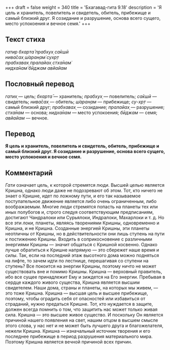 +++
draft = false
weight = 340
title = 'Бхагавад-гита 9.18'
description = 'Я цель и хранитель, повелитель и свидетель, обитель, прибежище и самый близкий друг. Я созидание и разрушение, основа всего сущего, место успокоения и вечное семя.'
+++

## Текст стиха

_гатир бхарта̄ прабхух̣ са̄кшӣ  
нива̄сах̣ ш́аран̣ам̇ сухр̣т  
прабхавах̣ пралайах̣ стха̄нам̇  
нидха̄нам̇ бӣджам авйайам_

## Пословный перевод

_гатих̣_ — цель; _бхарта̄_ — хранитель; _прабхух̣_ — повелитель; _са̄кшӣ_ — свидетель; _нива̄сах̣_ — обитель; _ш́аран̣ам_ — прибежище; _су_\-_хр̣т_ — самый близкий друг; _прабхавах̣_ — созидание; _пралайах̣_ — разрушение; _стха̄нам_ — основа; _нидха̄нам_ — место успокоения; _бӣджам_ — семя; _авйайам_ — вечное.

## Перевод

**Я цель и хранитель, повелитель и свидетель, обитель, прибежище и самый близкий друг. Я созидание и разрушение, основа всего сущего, место успокоения и вечное семя.**

## Комментарий

_Гати_ означает цель, к которой стремятся люди. Высшей целью является Кришна, однако люди даже не подозревают об этом. Тот, кто ничего не знает о Кришне, идет по ложному пути, и его так называемое поступательное движение является либо очень ограниченным, либо воображаемым. Многие люди стремятся попасть на планеты тех или иных полубогов и, строго следуя соответствующим предписаниям, достигают Чандралоки или Сурьялоки, Индралоки, Махарлоки и т. д. Но все эти _локи,_ планеты, являясь творениями Кришны, одновременно и Кришна, и не Кришна. Созданные энергией Кришны, эти планеты неотличны от Кришны, но в действительности они лишь ступень на пути к постижению Кришны. Входить в соприкосновение с различными энергиями Кришны — значит общаться с Кришной косвенно. Однако лучше обратиться к Кришне напрямую — это сбережет наше время и силы. Так, если на последний этаж высотного дома можно подняться на лифте, то зачем идти по лестнице, перешагивая со ступени на ступень? Все покоится на энергии Кришны, поэтому ничто не может существовать вне и помимо Кришны. Кришна — верховный правитель, ибо все сущее принадлежит Ему и зиждется на Его энергии. Пребывая в сердце каждого живого существа, Кришна является высшим свидетелем. Наши дома, страны и планеты, на которых мы живем, — это тоже Кришна. Кришна — высшая цель и высшее прибежище, поэтому, чтобы оградить себя от опасностей или избавиться от страданий, нужно предаться Кришне. Тот, кто нуждается в защите, должен всегда помнить о том, что защитить нас может только живая сила. Кришна — это высшее живое существо. И поскольку Он является причиной нашего появления на свет, нашим отцом в высшем смысле этого слова, у нас нет и не может быть лучшего друга и благожелателя, нежели Кришна. Кришна — изначальный источник творения и его последнее прибежище в период разрушения материального мира. Поэтому Кришна является вечной причиной всех причин.
